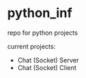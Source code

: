 # python_inf
repo for python projects 

current projects: 
- Chat (Socket) Server
- Chat (Socket) Client
